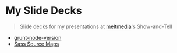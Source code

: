 # My Slide Decks

> Slide decks for my presentations at [meltmedia](http://meltmedia.com)'s Show-and-Tell

- [grunt-node-version](http://jimmyking.me/decks/grunt-node-version)
- [Sass Source Maps](http://jimmyking.me/decks/sourcemaps) 

